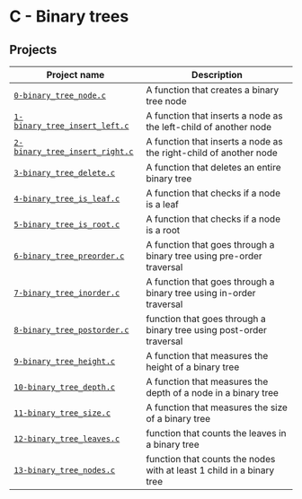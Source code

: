 # C - Binary trees

## Projects

| Project name | Description |
| ------------ | ----------- |
| [`0-binary_tree_node.c`](0-binary_tree_node.c) |  A function that creates a binary tree node|
| [`1-binary_tree_insert_left.c`](01-binary_tree_insert_left.c) |  A function that inserts a node as the left-child of another node|
| [`2-binary_tree_insert_right.c`](2-binary_tree_insert_right.c) | A function that inserts a node as the right-child of another node|
| [`3-binary_tree_delete.c`](3-binary_tree_delete.c) | A function that deletes an entire binary tree|
| [`4-binary_tree_is_leaf.c`](4-binary_tree_is_leaf.c) | A function that checks if a node is a leaf|
| [`5-binary_tree_is_root.c`](5-binary_tree_is_root.c) | A function that checks if a node is a root|
| [`6-binary_tree_preorder.c`](6-binary_tree_preorder.c) | A function that goes through a binary tree using pre-order traversal|
| [`7-binary_tree_inorder.c`](7-binary_tree_inorder.c) | A function that goes through a binary tree using in-order traversal|
| [`8-binary_tree_postorder.c`](8-binary_tree_postorder.c) | function that goes through a binary tree using post-order traversal |
| [`9-binary_tree_height.c`](9-binary_tree_height.c) | A function that measures the height of a binary tree |
| [`10-binary_tree_depth.c`](10-binary_tree_depth.c) | A function that measures the depth of a node in a binary tree |
| [`11-binary_tree_size.c`](11-binary_tree_size.c) | A function that measures the size of a binary tree |
| [`12-binary_tree_leaves.c`](12-binary_tree_leaves.c) | function that counts the leaves in a binary tree |
| [`13-binary_tree_nodes.c`](13-binary_tree_nodes.c) | function that counts the nodes with at least 1 child in a binary tree |
